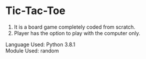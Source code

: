 # Tic-Tac-Toe
1. It is a board game completely coded from scratch.
2. Player has the option to play with the computer only.

Language Used: Python 3.8.1  
Module Used: random
